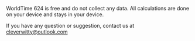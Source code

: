 WorldTime 624 is free and do not collect any data. All calculations are done on your device and stays in your device.

If you have any question or suggestion, contact us at <cleverwitty@outlook.com>
